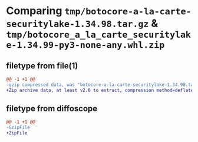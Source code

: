 # Comparing `tmp/botocore-a-la-carte-securitylake-1.34.98.tar.gz` & `tmp/botocore_a_la_carte_securitylake-1.34.99-py3-none-any.whl.zip`

## filetype from file(1)

```diff
@@ -1 +1 @@
-gzip compressed data, was "botocore-a-la-carte-securitylake-1.34.98.tar", last modified: Sat May  4 01:01:44 2024, max compression
+Zip archive data, at least v2.0 to extract, compression method=deflate
```

## filetype from diffoscope

```diff
@@ -1 +1 @@
-GzipFile
+ZipFile
```

